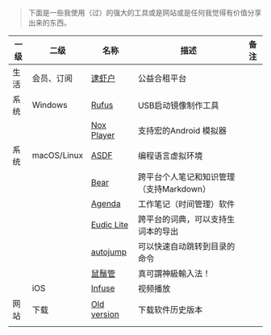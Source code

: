 
> 下面是一些我使用（过）的强大的工具或是网站或是任何我觉得有价值分享出来的东西。



| 一级 | 二级 | 名称 | 描述 | 备注 |
| ---- | ---- | ---- | ---- | ---- |
| 生活     | 会员、订阅 | [逮虾户](https://daixiahu.co/#/buses) | 公益合租平台 |      |
| 系统 | Windows | [Rufus](https://rufus.ie) | USB启动镜像制作工具 |      |
|  |  | [Nox Player](https://www.bignox.com) | 支持宏的Android 模拟器 |      |
| 系统 | macOS/Linux | [ASDF](https://asdf-vm.com/#/core-manage-asdf-vm) | 编程语言虚拟环境 ||
| | | [Bear](https://bear.app) | 跨平台个人笔记和知识管理（支持Markdown） ||
| | | [Agenda](https://apps.apple.com/us/app/agenda/id1287445660?mt=12) | 工作笔记（时间管理）软件 ||
| | | [Eudic Lite](https://apps.apple.com/us/app/eudic-%E6%AC%A7%E8%B7%AF%E8%AF%8D%E5%85%B8/id434350458?mt=12) | 跨平台的词典，可以支持生词本的导出 ||
| | | [autojump](https://github.com/wting/autojump) | 可以快速自动跳转到目录的命令 ||
| | | [鼠鬚管](https://rime.im) | 真可謂神級輸入法！ ||
| | iOS | [Infuse](https://firecore.com/infuse) | 视频播放 ||
| 网站 | 下载 | [Old version](http://www.oldversion.com) | 下载软件历史版本 ||
| | | | |

